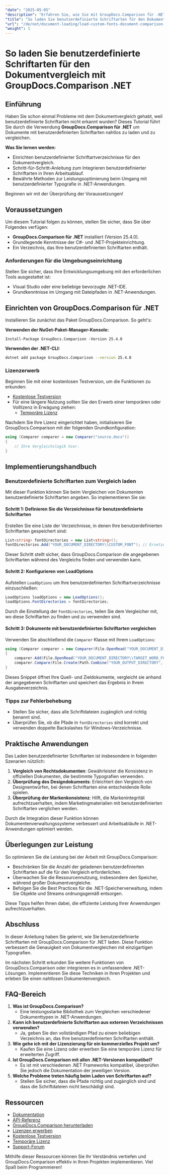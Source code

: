```yaml
---
"date": "2025-05-05"
"description": "Erfahren Sie, wie Sie mit GroupDocs.Comparison für .NET Dokumente mit benutzerdefinierten Schriftarten nahtlos laden und vergleichen. Folgen Sie den Schritt-für-Schritt-Anleitungen und bewährten Methoden."
"title": "So laden Sie benutzerdefinierte Schriftarten für den Dokumentvergleich mit GroupDocs.Comparison .NET"
"url": "/de/net/document-loading/load-custom-fonts-document-comparison-groupdocs-net/"
"weight": 1
---
```


# So laden Sie benutzerdefinierte Schriftarten für den Dokumentvergleich mit GroupDocs.Comparison .NET

## Einführung

Haben Sie schon einmal Probleme mit dem Dokumentvergleich gehabt, weil benutzerdefinierte Schriftarten nicht erkannt wurden? Dieses Tutorial führt Sie durch die Verwendung **GroupDocs.Comparison für .NET** um Dokumente mit benutzerdefinierten Schriftarten nahtlos zu laden und zu vergleichen. 

**Was Sie lernen werden:**
- Einrichten benutzerdefinierter Schriftartverzeichnisse für den Dokumentvergleich.
- Schritt-für-Schritt-Anleitung zum Integrieren benutzerdefinierter Schriftarten in Ihren Arbeitsablauf.
- Bewährte Methoden zur Leistungsoptimierung beim Umgang mit benutzerdefinierter Typografie in .NET-Anwendungen.

Beginnen wir mit der Überprüfung der Voraussetzungen!

## Voraussetzungen

Um diesem Tutorial folgen zu können, stellen Sie sicher, dass Sie über Folgendes verfügen:

- **GroupDocs.Comparison für .NET** installiert (Version 25.4.0).
- Grundlegende Kenntnisse der C#- und .NET-Projekteinrichtung.
- Ein Verzeichnis, das Ihre benutzerdefinierten Schriftarten enthält.

### Anforderungen für die Umgebungseinrichtung
Stellen Sie sicher, dass Ihre Entwicklungsumgebung mit den erforderlichen Tools ausgestattet ist:
- Visual Studio oder eine beliebige bevorzugte .NET-IDE.
- Grundkenntnisse im Umgang mit Dateipfaden in .NET-Anwendungen.

## Einrichten von GroupDocs.Comparison für .NET

Installieren Sie zunächst das Paket GroupDocs.Comparison. So geht's:

**Verwenden der NuGet-Paket-Manager-Konsole:**

```shell
Install-Package GroupDocs.Comparison -Version 25.4.0
```

**Verwenden der .NET-CLI:**

```bash
dotnet add package GroupDocs.Comparison --version 25.4.0
```

### Lizenzerwerb

Beginnen Sie mit einer kostenlosen Testversion, um die Funktionen zu erkunden:
- [Kostenlose Testversion](https://releases.groupdocs.com/comparison/net/)
- Für eine längere Nutzung sollten Sie den Erwerb einer temporären oder Volllizenz in Erwägung ziehen:
  - [Temporäre Lizenz](https://purchase.groupdocs.com/temporary-license/)

Nachdem Sie Ihre Lizenz eingerichtet haben, initialisieren Sie GroupDocs.Comparison mit der folgenden Grundkonfiguration:

```csharp
using (Comparer comparer = new Comparer("source.docx"))
{
    // Ihre Vergleichslogik hier.
}
```

## Implementierungshandbuch

### Benutzerdefinierte Schriftarten zum Vergleich laden

Mit dieser Funktion können Sie beim Vergleichen von Dokumenten benutzerdefinierte Schriftarten angeben. So implementieren Sie sie:

#### Schritt 1: Definieren Sie die Verzeichnisse für benutzerdefinierte Schriftarten

Erstellen Sie eine Liste der Verzeichnisse, in denen Ihre benutzerdefinierten Schriftarten gespeichert sind:

```csharp
List<string> fontDirectories = new List<string>();
fontDirectories.Add("YOUR_DOCUMENT_DIRECTORY\\CUSTOM_FONT"); // Ersetzen Sie es durch den Verzeichnispfad Ihrer benutzerdefinierten Schriftart.
```

Dieser Schritt stellt sicher, dass GroupDocs.Comparison die angegebenen Schriftarten während des Vergleichs finden und verwenden kann.

#### Schritt 2: Konfigurieren von LoadOptions

Aufstellen `LoadOptions` um Ihre benutzerdefinierten Schriftartverzeichnisse einzuschließen:

```csharp
LoadOptions loadOptions = new LoadOptions();
loadOptions.FontDirectories = fontDirectories;
```

Durch die Einstellung der `FontDirectories`, teilen Sie dem Vergleicher mit, wo diese Schriftarten zu finden und zu verwenden sind.

#### Schritt 3: Dokumente mit benutzerdefinierten Schriftarten vergleichen

Verwenden Sie abschließend die `Comparer` Klasse mit Ihrem `LoadOptions`:

```csharp
using (Comparer comparer = new Comparer(File.OpenRead("YOUR_DOCUMENT_DIRECTORY\\SOURCE_WORD_FONT"), loadOptions))
{
    comparer.Add(File.OpenRead("YOUR_DOCUMENT_DIRECTORY\\TARGET_WORD_FONT"));
    comparer.Compare(File.Create(Path.Combine("YOUR_OUTPUT_DIRECTORY", "RESULT_WORD_FONT")));
}
```

Dieses Snippet öffnet Ihre Quell- und Zieldokumente, vergleicht sie anhand der angegebenen Schriftarten und speichert das Ergebnis in Ihrem Ausgabeverzeichnis.

### Tipps zur Fehlerbehebung

- Stellen Sie sicher, dass alle Schriftdateien zugänglich und richtig benannt sind.
- Überprüfen Sie, ob die Pfade in `fontDirectories` sind korrekt und verwenden doppelte Backslashes für Windows-Verzeichnisse.

## Praktische Anwendungen

Das Laden benutzerdefinierter Schriftarten ist insbesondere in folgenden Szenarien nützlich:

1. **Vergleich von Rechtsdokumenten**: Gewährleistet die Konsistenz in offiziellen Dokumenten, die bestimmte Typografien verwenden.
2. **Überprüfung des Designdokuments**: Erleichtert den Vergleich von Designentwürfen, bei denen Schriftarten eine entscheidende Rolle spielen.
3. **Überprüfung der Markenkonsistenz**: Hilft, die Markenintegrität aufrechtzuerhalten, indem Marketingmaterialien mit benutzerdefinierten Schriftarten verglichen werden.

Durch die Integration dieser Funktion können Dokumentenverwaltungssysteme verbessert und Arbeitsabläufe in .NET-Anwendungen optimiert werden.

## Überlegungen zur Leistung

So optimieren Sie die Leistung bei der Arbeit mit GroupDocs.Comparison:
- Beschränken Sie die Anzahl der geladenen benutzerdefinierten Schriftarten auf die für den Vergleich erforderlichen.
- Überwachen Sie die Ressourcennutzung, insbesondere den Speicher, während großer Dokumentvergleiche.
- Befolgen Sie die Best Practices für die .NET-Speicherverwaltung, indem Sie Objekte und Streams ordnungsgemäß entsorgen.

Diese Tipps helfen Ihnen dabei, die effiziente Leistung Ihrer Anwendungen aufrechtzuerhalten.

## Abschluss

In dieser Anleitung haben Sie gelernt, wie Sie benutzerdefinierte Schriftarten mit GroupDocs.Comparison für .NET laden. Diese Funktion verbessert die Genauigkeit von Dokumentvergleichen mit einzigartigen Typografien. 

Im nächsten Schritt erkunden Sie weitere Funktionen von GroupDocs.Comparison oder integrieren es in umfassendere .NET-Lösungen. Implementieren Sie diese Techniken in Ihren Projekten und erleben Sie einen nahtlosen Dokumentenvergleich.

## FAQ-Bereich

1. **Was ist GroupDocs.Comparison?**
   - Eine leistungsstarke Bibliothek zum Vergleichen verschiedener Dokumenttypen in .NET-Anwendungen.
2. **Kann ich benutzerdefinierte Schriftarten aus externen Verzeichnissen verwenden?**
   - Ja, geben Sie den vollständigen Pfad zu einem beliebigen Verzeichnis an, das Ihre benutzerdefinierten Schriftarten enthält.
3. **Wie gehe ich mit der Lizenzierung für ein kommerzielles Projekt um?**
   - Kaufen Sie eine Lizenz oder erwerben Sie eine temporäre Lizenz für erweiterten Zugriff.
4. **Ist GroupDocs.Comparison mit allen .NET-Versionen kompatibel?**
   - Es ist mit verschiedenen .NET Frameworks kompatibel, überprüfen Sie jedoch die Dokumentation der jeweiligen Version.
5. **Welche Probleme treten häufig beim Laden von Schriftarten auf?**
   - Stellen Sie sicher, dass die Pfade richtig und zugänglich sind und dass die Schriftdateien nicht beschädigt sind.

## Ressourcen
- [Dokumentation](https://docs.groupdocs.com/comparison/net/)
- [API-Referenz](https://reference.groupdocs.com/comparison/net/)
- [GroupDocs.Comparison herunterladen](https://releases.groupdocs.com/comparison/net/)
- [Lizenzen erwerben](https://purchase.groupdocs.com/buy)
- [Kostenlose Testversion](https://releases.groupdocs.com/comparison/net/)
- [Temporäre Lizenz](https://purchase.groupdocs.com/temporary-license/)
- [Support-Forum](https://forum.groupdocs.com/c/comparison/)

Mithilfe dieser Ressourcen können Sie Ihr Verständnis vertiefen und GroupDocs.Comparison effektiv in Ihren Projekten implementieren. Viel Spaß beim Programmieren!